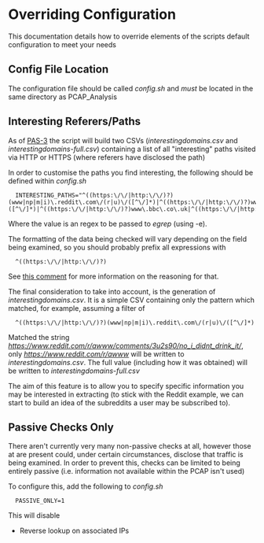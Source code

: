 Overriding Configuration
=========================

This documentation details how to override elements of the scripts default configuration to meet your needs



Config File Location
----------------------

The configuration file should be called *config.sh* and *must* be located in the same directory as PCAP_Analysis



Interesting Referers/Paths
-----------------------------

As of [PAS-3](http://projects.bentasker.co.uk/jira_projects/browse/PAS-3.html) the script will build two CSVs (*interestingdomains.csv* and *interestingdomains-full.csv*) containing a list of all "interesting" paths visited via HTTP or HTTPS (where referers have disclosed the path)

In order to customise the paths you find interesting, the following should be defined within *config.sh*

      INTERESTING_PATHS="^((https:\/\/|http:\/\/)?)(www|np|m|i)\.reddit\.com\/(r|u)\/([^\/]*)|^((https:\/\/|http:\/\/)?)www\.google\.([^\/]*)|^((https:\/\/|http:\/\/)?)www\.bbc\.co\.uk|^((https:\/\/|http:\/\/)?)t.co/"

Where the value is an regex to be passed to *egrep* (using -e).

The formatting of the data being checked will vary depending on the field being examined, so you should probably prefix all expressions with

      ^((https:\/\/|http:\/\/)?)

See [this comment](http://projects.bentasker.co.uk/jira_projects/browse/PAS-3.html#comment1299105) for more information on the reasoning for that.

The final consideration to take into account, is the generation of *interestingdomains.csv*. It is a simple CSV containing only the pattern which matched, for example, assuming a filter of

      ^((https:\/\/|http:\/\/)?)(www|np|m|i)\.reddit\.com\/(r|u)\/([^\/]*)

Matched the string *https://www.reddit.com/r/awww/comments/3u2s90/no_i_didnt_drink_it/*, only *https://www.reddit.com/r/awww* will be written to *interestingdomains.csv*. The full value (including how it was obtained) will be written to *interestingdomains-full.csv*

The aim of this feature is to allow you to specify specific information you may be interested in extracting (to stick with the Reddit example, we can start to build an idea of the subreddits a user may be subscribed to).



Passive Checks Only
---------------------

There aren't currently very many non-passive checks at all, however those at are present could, under certain circumstances, disclose that traffic is being examined. In order to prevent this, checks can be limited to being entirely passive (i.e. information not available within the PCAP isn't used)

To configure this, add the following to *config.sh*

      PASSIVE_ONLY=1

This will disable

* Reverse lookup on associated IPs


